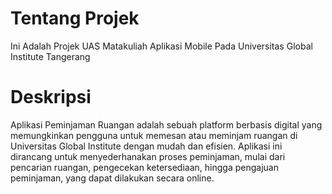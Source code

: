 # Tentang Projek

Ini Adalah Projek UAS Matakuliah Aplikasi Mobile 
Pada Universitas Global Institute Tangerang

# Deskripsi
Aplikasi Peminjaman Ruangan adalah sebuah platform berbasis digital yang memungkinkan pengguna untuk memesan atau meminjam ruangan di Universitas Global Institute dengan mudah dan efisien. Aplikasi ini dirancang untuk menyederhanakan proses peminjaman, mulai dari pencarian ruangan, pengecekan ketersediaan, hingga pengajuan peminjaman, yang dapat dilakukan secara online.

